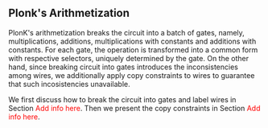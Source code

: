 ## Plonk's Arithmetization

PlonK's arithmetization breaks the circuit into a batch of gates, namely, multiplications, additions, multiplications with constants and additions with constants. For each gate, the operation is transformed into a common form with respective selectors, uniquely determined by the gate. On the other hand, since breaking circuit into gates introduces the inconsistencies among wires, we additionally apply copy constraints to wires to guarantee that such incosistencies unavailable.

We first discuss how to break the circuit into gates and label wires in Section <span style="color:red">Add info here</span>. Then we present the copy constraints in Section <span style="color:red">Add info here</span>.
